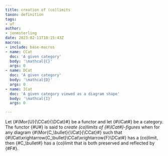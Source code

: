 ```yaml
---
title: creation of (co)limits
taxon: definition
tags:
- uf
author:
- jonmsterling
date: 2023-02-11T18:15:43Z
macros:
- include: base-macros
- name: CCat
  doc: 'A given category'
  body: '\mathcal{C}'
  args: 0
- name: DCat
  doc: 'A given category'
  body: '\mathcal{D}'
  args: 0
- name: ICat
  doc: 'A given category viewed as a diagram shape'
  body: '\mathcal{I}'
  args: 0

---
```


Let {#\Mor{U}{\CCat}{\DCat}#} be a functor and let {#\ICat#} be a category. The functor {#U#} is said to *create (co)limits of {#\ICat#}-figures* when for any diagram {#\Mor{C_\bullet}{\ICat}{\CCat}#} such that {#\ICat\xrightarrow{C_\bullet}\CCat\xrightarrow{F}\DCat#} has a (co)limit, then {#C_\bullet#} has a (co)limit that is both preserved and reflected by {#F#}.
